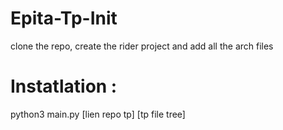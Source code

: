 # Epita-Tp-Init
clone the repo, create the rider project and add all the arch files

# Instatlation :
python3 main.py [lien repo tp] [tp file tree] 
